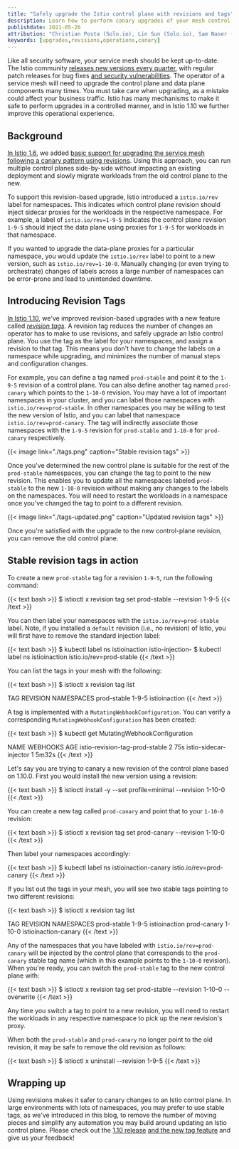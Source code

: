 ```yaml
---
title: "Safely upgrade the Istio control plane with revisions and tags"
description: Learn how to perform canary upgrades of your mesh control plane.
publishdate: 2021-05-26
attribution: "Christian Posta (Solo.io), Lin Sun (Solo.io), Sam Naser (Google)"
keywords: [upgrades,revisions,operations,canary]
---
```


Like all security software, your service mesh should be kept up-to-date. The Istio community [releases new versions every quarter](/pt-br/docs/releases/supported-releases/), with regular patch releases for bug fixes [and security vulnerabilities](/pt-br/blog/2021/patch-tuesdays/). The operator of a service mesh will need to upgrade the control plane and data plane components many times. You must take care when upgrading, as a mistake could affect your business traffic. Istio has many mechanisms to make it safe to perform upgrades in a controlled manner, and in Istio 1.10 we further improve this operational experience.

## Background

[In Istio 1.6](/pt-br/news/releases/1.6.x/announcing-1.6/change-notes/), we added [basic support for upgrading the service mesh following a canary pattern using revisions](/pt-br/blog/2020/multiple-control-planes/). Using this approach, you can run multiple control planes side-by-side without impacting an existing deployment and slowly migrate workloads from the old control plane to the new.

To support this revision-based upgrade, Istio introduced a `istio.io/rev` label for namespaces. This indicates which control plane revision should inject sidecar proxies for the workloads in the respective namespace. For example, a label of `istio.io/rev=1-9-5` indicates the control plane revision `1-9-5` should inject the data plane using proxies for `1-9-5` for workloads in that namespace.

If you wanted to upgrade the data-plane proxies for a particular namespace, you would update the `istio.io/rev` label to point to a new version, such as `istio.io/rev=1-10-0`. Manually changing (or even trying to orchestrate) changes of labels across a large number of namespaces can be error-prone and lead to unintended downtime.

## Introducing Revision Tags

[In Istio 1.10](/pt-br/news/releases/1.10.x/announcing-1.10/), we've improved revision-based upgrades with a new feature called _[revision tags](/pt-br/docs/setup/upgrade/canary/#stable-revision-labels-experimental)_. A revision tag reduces the number of changes an operator has to make to use revisions, and safely upgrade an Istio control plane. You use the tag as the label for your namespaces, and assign a revision to that tag. This means you don't have to change the labels on a namespace while upgrading, and minimizes the number of manual steps and configuration changes.

For example, you can define a tag named `prod-stable` and point it to the `1-9-5` revision of a control plane. You can also define another tag named `prod-canary` which points to the `1-10-0` revision. You may have a lot of important namespaces in your cluster, and you can label those namespaces with `istio.io/rev=prod-stable`. In other namespaces you may be willing to test the new version of Istio, and you can label that namespace `istio.io/rev=prod-canary`. The tag will indirectly associate those namespaces with the `1-9-5` revision for `prod-stable` and `1-10-0` for `prod-canary` respectively.

{{< image link="./tags.png" caption="Stable revision tags" >}}

Once you've determined the new control plane is suitable for the rest of the `prod-stable` namespaces, you can change the tag to point to the new revision. This enables you to update all the namespaces labeled `prod-stable` to the new `1-10-0` revision without making any changes to the labels on the namespaces. You will need to restart the workloads in a namespace once you've changed the tag to point to a different revision.

{{< image link="./tags-updated.png" caption="Updated revision tags" >}}

Once you're satisfied with the upgrade to the new control-plane revision, you can remove the old control plane.

## Stable revision tags in action

To create a new `prod-stable` tag for a revision `1-9-5`, run the following command:

{{< text bash >}}
$ istioctl x revision tag set prod-stable --revision 1-9-5
{{< /text >}}

You can then label your namespaces with the `istio.io/rev=prod-stable` label. Note, if you installed a `default` revision (i.e., no revision) of Istio, you will first have to remove the standard injection label:

{{< text bash >}}
$ kubectl label ns istioinaction istio-injection-
$ kubectl label ns istioinaction istio.io/rev=prod-stable
{{< /text >}}

You can list the tags in your mesh with the following:

{{< text bash >}}
$ istioctl x revision tag list

TAG         REVISION NAMESPACES
prod-stable 1-9-5    istioinaction
{{< /text >}}

A tag is implemented with a `MutatingWebhookConfiguration`. You can verify a corresponding `MutatingWebhookConfiguration` has been created:

{{< text bash >}}
$ kubectl get MutatingWebhookConfiguration

NAME                             WEBHOOKS   AGE
istio-revision-tag-prod-stable   2          75s
istio-sidecar-injector           1          5m32s
{{< /text >}}

Let's say you are trying to canary a new revision of the control plane based on 1.10.0. First you would install the new version using a revision:

{{< text bash >}}
$ istioctl install -y --set profile=minimal --revision 1-10-0
{{< /text >}}

You can create a new tag called `prod-canary` and point that to your `1-10-0` revision:

{{< text bash >}}
$ istioctl x revision tag set prod-canary --revision 1-10-0
{{< /text >}}

Then label your namespaces accordingly:

{{< text bash >}}
$ kubectl label ns istioinaction-canary istio.io/rev=prod-canary
{{< /text >}}

If you list out the tags in your mesh, you will see two stable tags pointing to two different revisions:

{{< text bash >}}
$ istioctl x revision tag list

TAG         REVISION NAMESPACES
prod-stable 1-9-5    istioinaction
prod-canary 1-10-0   istioinaction-canary
{{< /text >}}

Any of the namespaces that you have labeled with `istio.io/rev=prod-canary` will be injected by the control plane that corresponds to the `prod-canary` stable tag name (which in this example points to the `1-10-0` revision). When you're ready, you can switch the `prod-stable` tag to the new control plane with:

{{< text bash >}}
$ istioctl x revision tag set prod-stable --revision 1-10-0 --overwrite
{{< /text >}}

Any time you switch a tag to point to a new revision, you will need to restart the workloads in any respective namespace to pick up the new revision's proxy.

When both the `prod-stable` and `prod-canary` no longer point to the old revision, it may be safe to remove the old revision as follows:

{{< text bash >}}
$ istioctl x uninstall --revision 1-9-5
{{< /text >}}

## Wrapping up

Using revisions makes it safer to canary changes to an Istio control plane. In large environments with lots of namespaces, you may prefer to use stable tags, as we've introduced in this blog, to remove the number of moving pieces and simplify any automation you may build around updating an Istio control plane. Please check out the [1.10 release](/pt-br/news/releases/1.10.x/announcing-1.10/) [and the new tag feature](/pt-br/docs/setup/upgrade/canary/#stable-revision-labels) and give us your feedback!
